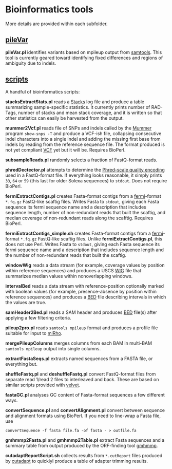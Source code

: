 Bioinformatics tools
====================

More details are provided within each subfolder.

[pileVar](https://github.com/douglasgscofield/bioinfo/tree/master/pileVar)
-------

**pileVar.pl** identifies variants based on mpileup output from
[samtools](http://samtools.sourcefourge.net).  This tool is currently geared
toward identifying fixed differences and regions of ambiguity due to indels.


[scripts](https://github.com/douglasgscofield/bioinfo/tree/master/scripts)
-------

A handful of bioinformatics scripts:

**stacksExtractStats.pl**
reads a [Stacks][] log file and produce a table summarizing sample-specific statistics.  It currently prints number of RAD-Tags, number of stacks and mean stack coverage, and it is written so that other statistics can easily be harvested from the output.

**mummer2Vcf.pl**
reads file of SNPs and indels called by the [Mummer][] program `show-snps -T` and produce a VCF-ish file, collapsing consecutive indel characters into a single indel and adding the missing first base from indels by reading from the reference sequence file.  The format produced is not yet compliant [VCF][] yet but it will be.  Requires BioPerl.

**subsampleReads.pl**
randomly selects a fraction of FastQ-format reads.

**phredDectector.pl**
attempts to determine the [Phred-scale quality encoding](http://en.wikipedia.org/wiki/FASTQ_format) used in a FastQ-format file.  If everything looks reasonable, it simply prints `33`, `64` or `59` (this last for older Solexa sequences) to `stdout`.  Does not require BioPerl.

**fermiExtractContigs.pl**
creates Fasta-format contigs from a [fermi][]-format `*.fq.gz` FastQ-like scaftig files.  Writes Fasta to `stdout`, giving each Fasta sequence its fermi sequence name and a description that includes sequence length, number of non-redundant reads that built the scaftig, and median coverage of non-redundant reads along the scafftig.  Requires BioPerl.

**fermiExtractContigs_simple.sh**
creates Fasta-format contigs from a [fermi][]-format `*.fq.gz` FastQ-like scaftig files.  Unlike **fermiExtractContigs.pl**, this does not use Perl.  Writes Fasta to `stdout`, giving each Fasta sequence its fermi sequence name and a description that includes sequence length and the number of non-redundant reads that built the scaftig.

**windowWig**
reads a data stream (for example, coverage values by position within reference sequences) and
produces a USCS [WIG][] file that summarizes median values within nonoverlapping windows. 

**intervalBed**
reads a data stream with reference-position optionally marked with boolean values (for example, 
presence-absence by position within reference sequences) and produces a [BED][] file 
describing intervals in which the values are true.

**samHeader2Bed.pl** 
reads a SAM header and produces [BED][] file(s) after applying a few filtering criteria.

**pileup2pro.pl**
reads `samtools mpileup` format and produces a profile file suitable for input to [mlRho][].

**mergePileupColumns**
merges columns from each BAM in multi-BAM `samtools mpileup` output into single columns.

**extractFastaSeqs.pl**
extracts named sequences from a FASTA file, or everything but.

**shuffleFastq.pl** and **deshuffleFastq.pl**
convert FastQ-format files from separate read 1/read 2 files to interleaved and back.  These are based on similar scripts provided with [velvet][].

**fastaGC.pl**
analyses GC content of Fasta-format sequences a few different ways.

**convertSequence.pl** and **convertAlignment.pl**
convert between sequence and alignment formats using BioPerl.  If you need to line-wrap a Fasta file, use

    convertSequence -f fasta file.fa -of fasta - > outfile.fa

**gmhmmp2Fasta.pl** and **gmhmmp2Table.pl**
extract Fasta sequences and a summary table from output produced by the ORF-finding tool [gmhmmp][].

**cutadaptReportScript.sh**
collects results from `*.cutReport` files produced by [cutadapt][] to quicklyl produce a table of adapter trimming results.

[WIG]:  http://genome.ucsc.edu/goldenPath/help/wiggle.html
[Stacks]:  http://creskolab.uoregon.edu/stacks/
[Mummer]:  http://mummer.sourceforge.net
[VCF]:  http://www.1000genomes.org/wiki/Analysis/Variant%20Call%20Format/vcf-variant-call-format-version-41
[fermi]:  https://github.com/lh3/fermi
[BED]:  http://genome.ucsc.edu/FAQ/FAQformat.html#format1
[mlRho]:  http://guanine.evolbio.mpg.de/mlRho
[velvet]: http://www.ebi.ac.uk/~zerbino/velvet
[gmhmmp]: http://www.genepro.com/Manuals/EuGM/EuGM_usage.aspx
[cutadapt]: https://code.google.com/p/cutadapt/
